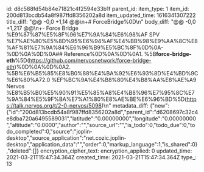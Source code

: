 id: d8c588fd54b84e71821c4f2594e33b1f
parent_id: 
item_type: 1
item_id: 200d813bcdb54a8f987ffd8356202a8d
item_updated_time: 1616341307222
title_diff: "@@ -0,0 +1,14 @@\\n+# ForceBridge%0D\\n"
body_diff: "@@ -0,0 +1,217 @@\\n+- Force Bridge %E9%87%87%E5%8F%96%E7%9A%84%E6%98%AF SPV %E7%AE%80%E5%8D%95%E6%94%AF%E4%BB%98%E9%AA%8C%E8%AF%81%E7%9A%84%E6%96%B9%E5%BC%8F%0D%0A- %0D%0A%0D%0A## Reference%0D%0A%0D%0A1. %5B**force-bridge-eth**%5D(https://github.com/nervosnetwork/force-bridge-eth)%0D%0A%0D%0A2. %5B%E6%B5%85%E8%B0%88%E4%BA%92%E6%93%8D%E4%BD%9C%E6%80%A72.0 %EF%BC%9A%E4%B8%80%E4%B8%AA%E8%AE%A9 Nervos %E8%B5%B0%E5%90%91%E5%85%A8%E4%B8%96%E7%95%8C%E7%9A%84%E5%9F%BA%E7%A1%80%E8%AE%BE%E6%96%BD%5D(https://talk.nervos.org/t/2-0-nervos/5098)\\n"
metadata_diff: {"new":{"id":"200d813bcdb54a8f987ffd8356202a8d","parent_id":"d6208697c32c4e8dba720a6495589031","latitude":"0.00000000","longitude":"0.00000000","altitude":"0.0000","author":"","source_url":"","is_todo":0,"todo_due":0,"todo_completed":0,"source":"joplin-desktop","source_application":"net.cozic.joplin-desktop","application_data":"","order":0,"markup_language":1,"is_shared":0},"deleted":[]}
encryption_cipher_text: 
encryption_applied: 0
updated_time: 2021-03-21T15:47:34.364Z
created_time: 2021-03-21T15:47:34.364Z
type_: 13